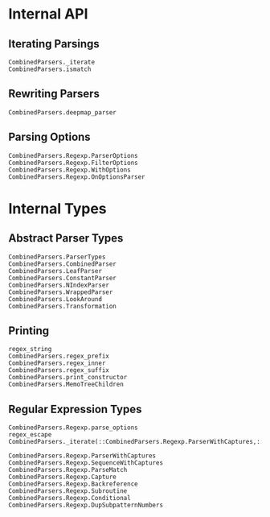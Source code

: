 # Internal API
## Iterating Parsings
```@docs
CombinedParsers._iterate
CombinedParsers.ismatch
```

## Rewriting Parsers
```@docs
CombinedParsers.deepmap_parser
```

## Parsing Options
```@docs
CombinedParsers.Regexp.ParserOptions
CombinedParsers.Regexp.FilterOptions
CombinedParsers.Regexp.WithOptions
CombinedParsers.Regexp.OnOptionsParser
```

# Internal Types
## Abstract Parser Types
```@docs
CombinedParsers.ParserTypes
CombinedParsers.CombinedParser
CombinedParsers.LeafParser
CombinedParsers.ConstantParser
CombinedParsers.NIndexParser
CombinedParsers.WrappedParser
CombinedParsers.LookAround
CombinedParsers.Transformation
```

## Printing
```@docs
regex_string
CombinedParsers.regex_prefix
CombinedParsers.regex_inner
CombinedParsers.regex_suffix
CombinedParsers.print_constructor
CombinedParsers.MemoTreeChildren
```


## Regular Expression Types
```@docs
CombinedParsers.Regexp.parse_options
regex_escape
CombinedParsers._iterate(::CombinedParsers.Regexp.ParserWithCaptures,::CombinedParsers.Regexp.SequenceWithCaptures,a...)
```

```@docs
CombinedParsers.Regexp.ParserWithCaptures
CombinedParsers.Regexp.SequenceWithCaptures
CombinedParsers.Regexp.ParseMatch
CombinedParsers.Regexp.Capture
CombinedParsers.Regexp.Backreference
CombinedParsers.Regexp.Subroutine
CombinedParsers.Regexp.Conditional
CombinedParsers.Regexp.DupSubpatternNumbers
```

